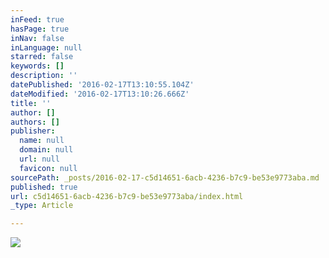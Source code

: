 ```yaml
---
inFeed: true
hasPage: true
inNav: false
inLanguage: null
starred: false
keywords: []
description: ''
datePublished: '2016-02-17T13:10:55.104Z'
dateModified: '2016-02-17T13:10:26.666Z'
title: ''
author: []
authors: []
publisher:
  name: null
  domain: null
  url: null
  favicon: null
sourcePath: _posts/2016-02-17-c5d14651-6acb-4236-b7c9-be53e9773aba.md
published: true
url: c5d14651-6acb-4236-b7c9-be53e9773aba/index.html
_type: Article

---
```

![](https://the-grid-user-content.s3-us-west-2.amazonaws.com/59726a29-4b70-401a-9229-35b5a3a91b2e.jpg)